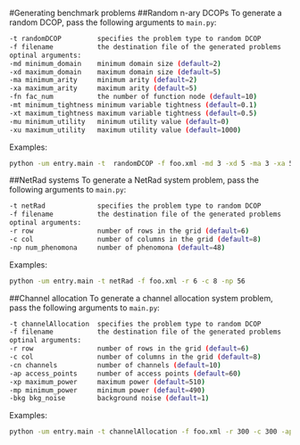 #Generating benchmark problems
##Random n-ary DCOPs
To generate a random DCOP, pass the following arguments to `main.py`:
```bash
-t randomDCOP         specifies the problem type to random DCOP
-f filename           the destination file of the generated problems
optinal arguments:
-md minimum_domain    minimum domain size (default=2)
-xd maximum_domain    maximum domain size (default=5)
-ma minimum_arity     minimum arity (default=2)
-xa maximum_arity     maximum arity (default=5)
-fn fac_num           the number of function node (default=10)
-mt minimum_tightness minimum variable tightness (default=0.1)
-xt maximum_tightness maximum variable tightness (default=0.5)
-mu minimum_utility   minimum utility value (default=0)
-xu maximum_utility   maximum utility value (default=1000)
```
Examples:
```bash
python -um entry.main -t  randomDCOP -f foo.xml -md 3 -xd 5 -ma 3 -xa 5 -fn 30 -mt .2 -xt .4
```
##NetRad systems
To generate a NetRad system problem, pass the following arguments to `main.py`:
```bash
-t netRad             specifies the problem type to random DCOP
-f filename           the destination file of the generated problems
optinal arguments:
-r row                number of rows in the grid (default=6)
-c col                number of columns in the grid (default=8)
-np num_phenomona     number of phenomona (default=48)
```
Examples:
```bash
python -um entry.main -t netRad -f foo.xml -r 6 -c 8 -np 56
```
##Channel allocation
To generate a channel allocation system problem, pass the following arguments to `main.py`:
```bash
-t channelAllocation  specifies the problem type to random DCOP
-f filename           the destination file of the generated problems
optinal arguments:
-r row                number of rows in the grid (default=6)
-c col                number of columns in the grid (default=8)
-cn channels          number of channels (default=10)
-ap access_points     number of access points (default=60)
-xp maximum_power     maximum power (default=510)
-mp minimum_power     minimum power (default=490)
-bkg bkg_noise        background noise (default=1)
```
Examples:
```bash
python -um entry.main -t channelAllocation -f foo.xml -r 300 -c 300 -ap 70 -bkg 0.5
```
